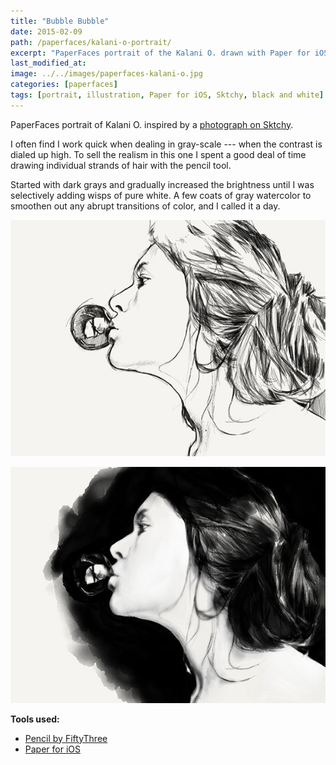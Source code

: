 ```yaml
---
title: "Bubble Bubble"
date: 2015-02-09
path: /paperfaces/kalani-o-portrait/
excerpt: "PaperFaces portrait of the Kalani O. drawn with Paper for iOS on an iPad."
last_modified_at: 
image: ../../images/paperfaces-kalani-o.jpg
categories: [paperfaces]
tags: [portrait, illustration, Paper for iOS, Sktchy, black and white]
---
```


PaperFaces portrait of Kalani O. inspired by a [photograph on Sktchy](https://sktchy.com/IfaqVH).

I often find I work quick when dealing in gray-scale --- when the contrast is dialed up high. To sell the realism in this one I spent a good deal of time drawing individual strands of hair with the pencil tool.

Started with dark grays and gradually increased the brightness until I was selectively adding wisps of pure white. A few coats of gray watercolor to smoothen out any abrupt transitions of color, and I called it a day.

![Work in process screenshot](../../images/paperfaces-kalani-o-process-1-600.jpg)

![Work in process screenshot](../../images/paperfaces-kalani-o-process-2-600.jpg)

**Tools used:**

- [Pencil by FiftyThree](https://www.amazon.com/FiftyThree-Digital-Stylus-Pencil-iPhone/dp/B01JJBUYR4/ref=as_li_ss_tl?keywords=pencil+53&qid=1550586265&s=gateway&sr=8-3&linkCode=ll1&tag=mademist-20&linkId=0134793cb840affff60f2e45a7f64678&language=en_US)
- [Paper for iOS](https://paper.bywetransfer.com/)
